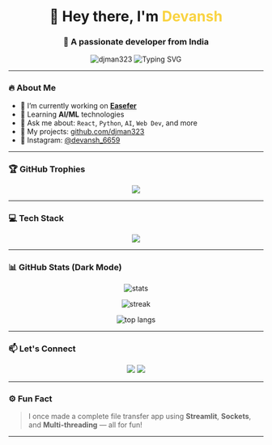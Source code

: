 <h1 align="center">👋 Hey there, I'm <span style="color:#f9d342;">Devansh</span></h1>
<h3 align="center">🚀 A passionate developer from India</h3>

<p align="center">
  <img src="https://komarev.com/ghpvc/?username=djman323&label=Profile%20views&color=0e75b6&style=flat-square" alt="djman323" />
  <img src="https://readme-typing-svg.demolab.com?font=Fira+Code&pause=1000&color=F7F7F7&center=true&vCenter=true&width=435&lines=React+%F0%9F%94%A5+Python+%F0%9F%90%8D+AI%2FML+%F0%9F%A4%96+;Open+Source+Contributor+%F0%9F%93%9D%EF%B8%8F;Full+Stack+Web+Developer+%F0%9F%92%BB" alt="Typing SVG" />
</p>

---

### 🔥 About Me
- 🔭 I’m currently working on **[Easefer](https://github.com/djman323/easefer)**  
- 🌱 Learning **AI/ML** technologies  
- 💬 Ask me about: `React`, `Python`, `AI`, `Web Dev`, and more  
- 📂 My projects: [github.com/djman323](https://github.com/djman323)  
- 📸 Instagram: [@devansh_6659](https://instagram.com/devansh_6659)

---

### 🏆 GitHub Trophies
<p align="center">
  <img src="https://github-profile-trophy.vercel.app/?username=djman323&theme=algolia&row=1&margin-w=10" />
</p>

---

### 💻 Tech Stack
<p align="center">
  <img src="https://skillicons.dev/icons?i=react,nextjs,nodejs,express,python,django,flask,cpp,arduino,html,css,tailwind,javascript,typescript,figma,mongodb,mysql,postgres,sqlite,git,github,vercel,firebase,heroku,photoshop,blender,tensorflow,pytorch,linux,opencv,postman" />
</p>

---

### 📊 GitHub Stats (Dark Mode)
<p align="center">
  <img src="https://github-readme-stats.vercel.app/api?username=djman323&show_icons=true&theme=tokyonight" alt="stats" />
</p>

<p align="center">
  <img src="https://github-readme-streak-stats.herokuapp.com/?user=djman323&theme=tokyonight" alt="streak" />
</p>

<p align="center">
  <img src="https://github-readme-stats.vercel.app/api/top-langs/?username=djman323&layout=compact&theme=tokyonight" alt="top langs" />
</p>

---

### 📫 Let's Connect
<p align="center">
  <a href="https://instagram.com/devansh_6659"><img src="https://img.shields.io/badge/Instagram-%23E4405F.svg?&style=for-the-badge&logo=instagram&logoColor=white" /></a>
  <a href="mailto:your-email@example.com"><img src="https://img.shields.io/badge/Email-%231DA1F2.svg?&style=for-the-badge&logo=gmail&logoColor=white" /></a>
</p>

---

### ⚙️ Fun Fact  
> I once made a complete file transfer app using **Streamlit**, **Sockets**, and **Multi-threading** — all for fun!

---

